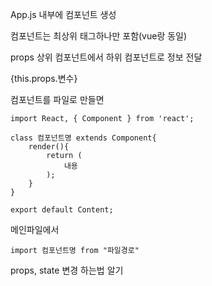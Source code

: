 App.js 내부에 컴포넌트 생성

컴포넌트는 최상위 태그하나만 포함(vue랑 동일)



props 상위 컴포넌트에서 하위 컴포넌트로 정보 전달

{this.props.변수}   



컴포넌트를 파일로 만들면    

```
import React, { Component } from 'react';

class 컴포넌트명 extends Component{
	render(){
		return (
			내용
		);
	}
}

export default Content;
```



메인파일에서

```
import 컴포넌트명 from "파일경로" 
```



props, state 변경 하는법 알기 

 
